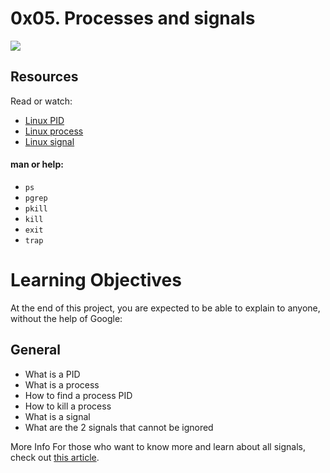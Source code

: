 # 0x05. Processes and signals
![](https://static.thegeekstuff.com/wp-content/uploads/2011/04/pid-300x225.jpg)

## Resources
Read or watch:

* [Linux PID](http://www.linfo.org/pid.html)
* [Linux process](https://www.thegeekstuff.com/2012/03/linux-processes-environment/)
* [Linux signal](https://www.thegeekstuff.com/2012/03/linux-signals-fundamentals/)

#### man or help:

* ``ps``
* ``pgrep``
* ``pkill``
* ``kill``
* ``exit``
* ``trap``

# Learning Objectives
At the end of this project, you are expected to be able to explain to anyone, without the help of Google:

## General
* What is a PID
* What is a process
* How to find a process PID
* How to kill a process
* What is a signal
* What are the 2 signals that cannot be ignored

More Info
For those who want to know more and learn about all signals, check out [this article](https://www.computerhope.com/unix/signals.htm).